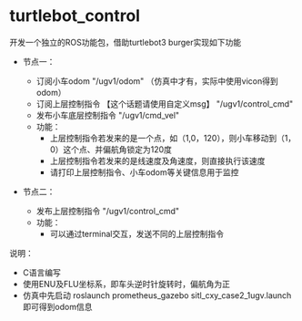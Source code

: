 # turtlebot_control


开发一个独立的ROS功能包，借助turtlebot3 burger实现如下功能

- 节点一：
  - 订阅小车odom "/ugv1/odom" （仿真中才有，实际中使用vicon得到odom）
  - 订阅上层控制指令 【这个话题请使用自定义msg】  "/ugv1/control_cmd"
  - 发布小车底层控制指令  "/ugv1/cmd_vel"
  - 功能：
    - 上层控制指令若发来的是一个点，如（1,0，120），则小车移动到（1，0）这个点、并偏航角锁定为120度
    - 上层控制指令若发来的是线速度及角速度，则直接执行该速度
    - 请打印上层控制指令、小车odom等关键信息用于监控

- 节点二：
  - 发布上层控制指令   "/ugv1/control_cmd"
  - 功能：
    - 可以通过terminal交互，发送不同的上层控制指令



说明：

- C语言编写
- 使用ENU及FLU坐标系，即车头逆时针旋转时，偏航角为正
- 仿真中先启动 roslaunch prometheus_gazebo sitl_cxy_case2_1ugv.launch即可得到odom信息
